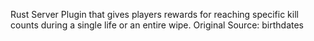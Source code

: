 Rust Server Plugin that gives players rewards for reaching specific kill counts during a single life or an entire wipe. Original Source: birthdates